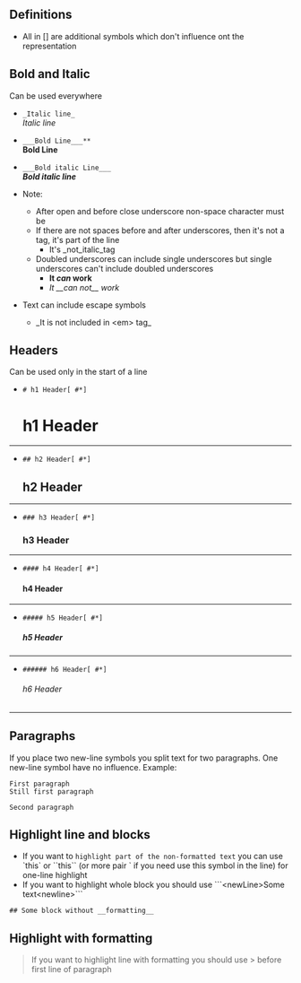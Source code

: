 ## Definitions
* All in [] are additional symbols which don't influence ont the representation

## Bold and Italic
Can be used everywhere
* `_Italic line_`<br>
_Italic line_
* `___Bold Line___**`<br>
**Bold Line**
* `___Bold italic Line___`<br>
***Bold italic line***

* Note: 
    * After open and before close underscore non-space character must be
    * If there are not spaces before and after underscores, then it's not a tag,
    it's part of the line
        * It's _not_italic_tag
    * Doubled underscores can include single underscores but
    single underscores can't include doubled underscores
        * __It _can_ work__
        * _It \_\_can not\_\_ work_
* Text can include escape symbols
    * \_It is not included in \<em> tag\_

## Headers
Can be used only in the start of a line
* `# h1 Header[ #*]`
    # h1 Header
---
* `## h2 Header[ #*]`
    ## h2 Header
---
* `### h3 Header[ #*]`
    ### h3 Header
---
* `#### h4 Header[ #*]`
    #### h4 Header
---
* `##### h5 Header[ #*]`
    ##### h5 Header
---
* `###### h6 Header[ #*]`
    ###### h6 Header
---

## Paragraphs
If you place two new-line symbols you split text for two paragraphs. One new-line symbol have no influence. Example:<br/>

    First paragraph
    Still first paragraph

    Second paragraph

## Highlight line and blocks
* If you want to `highlight part of the non-formatted text` you can use \`this\` or \`\`this\`\` 
(or more pair \` if you need use this symbol in the line) for one-line highlight 
* If you want to highlight whole block you should use \```\<newLine>Some text\<newline>\```
```
## Some block without __formatting__
```

## Highlight with formatting
>If you want to highlight line with formatting you should use \> before first line of paragraph
